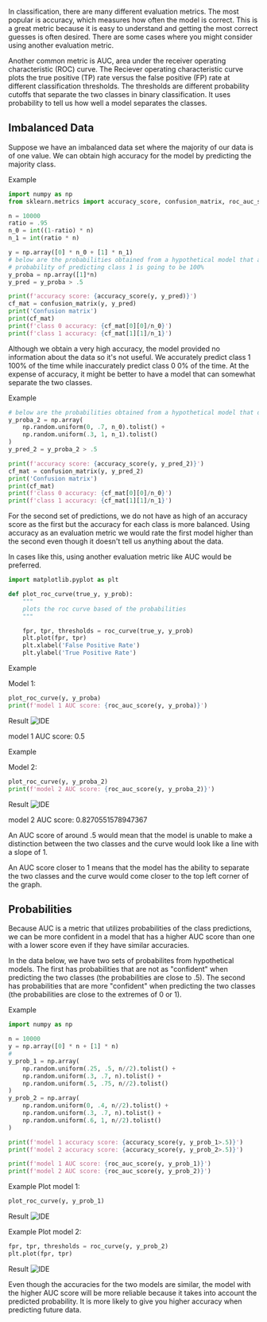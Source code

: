
In classification, there are many different evaluation metrics. The most popular is accuracy, which measures how often the model is correct. This is a great metric because it is easy to understand and getting the most correct guesses is often desired. There are some cases where you might consider using another evaluation metric.

Another common metric is AUC, area under the receiver operating characteristic (ROC) curve. The Reciever operating characteristic curve plots the true positive (TP) rate versus the false positive (FP) rate at different classification thresholds. The thresholds are different probability cutoffs that separate the two classes in binary classification. It uses probability to tell us how well a model separates the classes.

## Imbalanced Data
Suppose we have an imbalanced data set where the majority of our data is of one value. We can obtain high accuracy for the model by predicting the majority class.

Example
```python
import numpy as np
from sklearn.metrics import accuracy_score, confusion_matrix, roc_auc_score, roc_curve

n = 10000
ratio = .95
n_0 = int((1-ratio) * n)
n_1 = int(ratio * n)

y = np.array([0] * n_0 + [1] * n_1)
# below are the probabilities obtained from a hypothetical model that always predicts the majority class
# probability of predicting class 1 is going to be 100%
y_proba = np.array([1]*n)
y_pred = y_proba > .5

print(f'accuracy score: {accuracy_score(y, y_pred)}')
cf_mat = confusion_matrix(y, y_pred)
print('Confusion matrix')
print(cf_mat)
print(f'class 0 accuracy: {cf_mat[0][0]/n_0}')
print(f'class 1 accuracy: {cf_mat[1][1]/n_1}')
```


Although we obtain a very high accuracy, the model provided no information about the data so it's not useful. We accurately predict class 1 100% of the time while inaccurately predict class 0 0% of the time. At the expense of accuracy, it might be better to have a model that can somewhat separate the two classes.

Example
```python
# below are the probabilities obtained from a hypothetical model that doesn't always predict the mode
y_proba_2 = np.array(
    np.random.uniform(0, .7, n_0).tolist() +
    np.random.uniform(.3, 1, n_1).tolist()
)
y_pred_2 = y_proba_2 > .5

print(f'accuracy score: {accuracy_score(y, y_pred_2)}')
cf_mat = confusion_matrix(y, y_pred_2)
print('Confusion matrix')
print(cf_mat)
print(f'class 0 accuracy: {cf_mat[0][0]/n_0}')
print(f'class 1 accuracy: {cf_mat[1][1]/n_1}')
```

For the second set of predictions, we do not have as high of an accuracy score as the first but the accuracy for each class is more balanced. Using accuracy as an evaluation metric we would rate the first model higher than the second even though it doesn't tell us anything about the data.

In cases like this, using another evaluation metric like AUC would be preferred.
```python
import matplotlib.pyplot as plt

def plot_roc_curve(true_y, y_prob):
    """
    plots the roc curve based of the probabilities
    """

    fpr, tpr, thresholds = roc_curve(true_y, y_prob)
    plt.plot(fpr, tpr)
    plt.xlabel('False Positive Rate')
    plt.ylabel('True Positive Rate')
```

Example

Model 1:
```python
plot_roc_curve(y, y_proba)
print(f'model 1 AUC score: {roc_auc_score(y, y_proba)}')
```
Result
![IDE](images/img_ml_auc_roc3.png)

model 1 AUC score: 0.5

Example

Model 2:
```python
plot_roc_curve(y, y_proba_2)
print(f'model 2 AUC score: {roc_auc_score(y, y_proba_2)}')
```
Result
![IDE](images/img_ml_auc_roc4.png)

model 2 AUC score: 0.8270551578947367

An AUC score of around .5 would mean that the model is unable to make a distinction between the two classes and the curve would look like a line with a slope of 1. 

An AUC score closer to 1 means that the model has the ability to separate the two classes and the curve would come closer to the top left corner of the graph.


## Probabilities
Because AUC is a metric that utilizes probabilities of the class predictions, we can be more confident in a model that has a higher AUC score than one with a lower score even if they have similar accuracies.

In the data below, we have two sets of probabilites from hypothetical models. The first has probabilities that are not as "confident" when predicting the two classes (the probabilities are close to .5). The second has probabilities that are more "confident" when predicting the two classes (the probabilities are close to the extremes of 0 or 1).

Example
```python
import numpy as np

n = 10000
y = np.array([0] * n + [1] * n)
#
y_prob_1 = np.array(
    np.random.uniform(.25, .5, n//2).tolist() +
    np.random.uniform(.3, .7, n).tolist() +
    np.random.uniform(.5, .75, n//2).tolist()
)
y_prob_2 = np.array(
    np.random.uniform(0, .4, n//2).tolist() +
    np.random.uniform(.3, .7, n).tolist() +
    np.random.uniform(.6, 1, n//2).tolist()
)

print(f'model 1 accuracy score: {accuracy_score(y, y_prob_1>.5)}')
print(f'model 2 accuracy score: {accuracy_score(y, y_prob_2>.5)}')

print(f'model 1 AUC score: {roc_auc_score(y, y_prob_1)}')
print(f'model 2 AUC score: {roc_auc_score(y, y_prob_2)}')
```

Example
Plot model 1:
```python
plot_roc_curve(y, y_prob_1)
```

Result
![IDE](images/img_ml_auc_roc6.png)

Example
Plot model 2:
```python
fpr, tpr, thresholds = roc_curve(y, y_prob_2)
plt.plot(fpr, tpr)
```
Result
![IDE](images/img_ml_auc_roc7.png)

Even though the accuracies for the two models are similar, the model with the higher AUC score will be more reliable because it takes into account the predicted probability. It is more likely to give you higher accuracy when predicting future data.


<br><br>